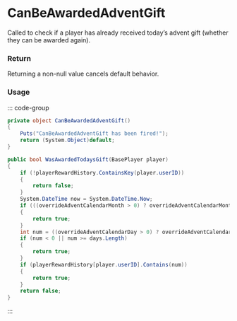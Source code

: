 # CanBeAwardedAdventGift
<Badge type="info" text="Seasonal"/><Badge type="danger" text="Carbon Compatible"/><Badge type="warning" text="Oxide Compatible"/>
Called to check if a player has already received today’s advent gift (whether they can be awarded again).

### Return
Returning a non-null value cancels default behavior.

### Usage
::: code-group
```csharp [Example]
private object CanBeAwardedAdventGift()
{
	Puts("CanBeAwardedAdventGift has been fired!");
	return (System.Object)default;
}
```
```csharp [Source — Assembly-CSharp @ AdventCalendar]
public bool WasAwardedTodaysGift(BasePlayer player)
{
	if (!playerRewardHistory.ContainsKey(player.userID))
	{
		return false;
	}
	System.DateTime now = System.DateTime.Now;
	if (((overrideAdventCalendarMonth > 0) ? overrideAdventCalendarMonth : now.Month) != startMonth)
	{
		return true;
	}
	int num = ((overrideAdventCalendarDay > 0) ? overrideAdventCalendarDay : now.Day) - startDay;
	if (num < 0 || num >= days.Length)
	{
		return true;
	}
	if (playerRewardHistory[player.userID].Contains(num))
	{
		return true;
	}
	return false;
}

```
:::
